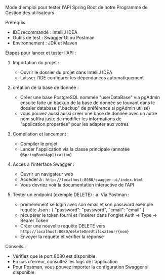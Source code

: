 Mode d'emploi pour tester l'API Spring Boot de notre Programme de Gestion des utilisateurs


Prérequis :
- IDE recommandé : IntelliJ IDEA
- Outils de test : Swagger UI ou Postman
- Environnement : JDK et Maven

Étapes pour lancer et tester l'API :
1. Importation du projet :
   - Ouvrir le dossier du projet dans IntelliJ IDEA
   - Laisser l'IDE configurer les dépendances automatiquement

2. création de la base de donnée : 
   - Créer une base PostgreSQL nommée "userDataBase" via pgAdmin ensuite faite un backup de la base de donnée se touvant dans le dossier database (".backup" de préférence si pgAdmin utilisé)
   - vous pouvez aussi aussi créer une base de donnée avec un autre nom suffira juste de modifier les informations de "application.properties" pour les adapter aux votres

3. Compilation et lancement :
   - Compiler le projet 
   - Lancer l'application via la classe principale (annotée `@SpringBootApplication`)

4. Accès à l'interface Swagger :
   - Ouvrir un navigateur web
   - Accéder à : `http://localhost:8080/swagger-ui/index.html`
   - Vous devriez voir la documentation interactive de l'API

5. Tester un endpoint (exemple DELETE) :
   a. Via Postman :
   - premèrement se login avec son email et son password
     exemple requête Json :
           {
           "password": "password",
           "email": "email"
            }
   - récupérer le token fourni et l'insèrer dans l'onglet Auth -> Type -> Bearer Token  
   - Créer une nouvelle requête DELETE vers `http://localhost:8080/deleteOneUtilisateur/{nom}`
   - Envoyer la requête et vérifier la réponse

Conseils :
- Vérifiez que le port 8080 est disponible
- En cas d'erreur, consultez les logs de l'application
- Pour Postman, vous pouvez importer la configuration Swagger si disponible








